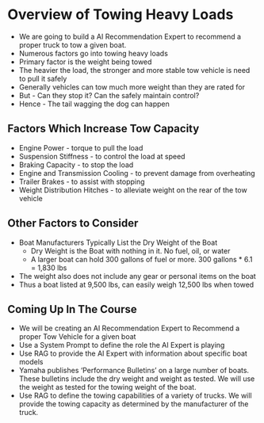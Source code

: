 # Overview of Towing Heavy Loads

- We are going to build a AI Recommendation Expert to recommend a proper truck to tow a given boat.
- Numerous factors go into towing heavy loads
- Primary factor is the weight being towed
- The heavier the load, the stronger and more stable tow vehicle is need to pull it safely
- Generally vehicles can tow much more weight than they are rated for
- But - Can they stop it? Can the safely maintain control?
- Hence - The tail wagging the dog can happen

## Factors Which Increase Tow Capacity

- Engine Power - torque to pull the load
- Suspension Stiffness - to control the load at speed
- Braking Capacity - to stop the load
- Engine and Transmission Cooling - to prevent damage from overheating
- Trailer Brakes - to assist with stopping
- Weight Distribution Hitches - to alleviate weight on the rear of the tow vehicle

## Other Factors to Consider
- Boat Manufacturers Typically List the Dry Weight of the Boat
  - Dry Weight is the Boat with nothing in it. No fuel, oil, or water
  - A larger boat can hold 300 gallons of fuel or more. 300 gallons * 6.1 = 1,830 lbs
- The weight also does not include any gear or personal items on the boat
- Thus a boat listed at 9,500 lbs, can easily weigh 12,500 lbs when towed

## Coming Up In The Course

- We will be creating an AI Recommendation Expert to Recommend a proper Tow Vehicle for a given
boat
- Use a System Prompt to define the role the AI Expert is playing
- Use RAG to provide the AI Expert with information about specific boat models
- Yamaha publishes ‘Performance Bulletins’ on a large number of boats. These bulletins include the
dry weight and weight as tested. We will use the weight as tested for the towing weight of the boat.
- Use RAG to define the towing capabilities of a variety of trucks. We will provide the towing capacity as
determined by the manufacturer of the truck.
